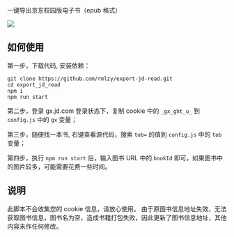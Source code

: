 一键导出京东校园版电子书（epub 格式）

![](./preview.png)

## 如何使用

第一步，下载代码, 安装依赖：

```shell
git clone https://github.com/rmlzy/export-jd-read.git
cd export_jd_read
npm i
npm run start
```

第二步，登录 gx.jd.com 登录状态下，复制 cookie 中的 `_gx_ght_u_` 到 `config.js` 中的 `gx` 变量；

第三步，随便找一本书, 右键查看源代码，搜索 `tob=` 的值到 `config.js` 中的 `tob` 变量；

第四步，执行 `npm run start` 后，输入图书 URL 中的 `bookId` 即可，如果图书中的图片较多，可能需要花费一些时间。

## 说明

此脚本不会收集您的 cookie 信息，请放心使用。
由于原图书信息地址失效，无法获取图书信息，图书名为空，造成书籍打包失败，因此更新了图书信息地址，其他内容未作任何修改。
